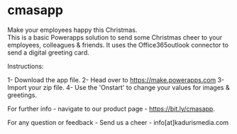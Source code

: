# cmasapp
Make your employees happy this Christmas.  
This is a basic Powerapps solution to send some Christmas cheer to your employees, colleagues & friends.
It uses the Office365outlook connector to send a digital greeting card.  

Instructions:

1- Download the app file.
2- Head over to https://make.powerapps.com
3- Import your zip file.
4- Use the 'Onstart' to change your values for images & greetings.
  

For further info - navigate to our product page - https://bit.ly/cmasapp. 
  
For any question or feedback - Send us a cheer - info[at]kadurismedia.com
